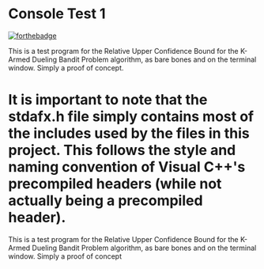 Console Test 1
===================
[![forthebadge](http://forthebadge.com/images/badges/as-seen-on-tv.svg)](http://forthebadge.com)

This is a test program for the Relative Upper Confidence Bound for the K-Armed Dueling Bandit Problem algorithm, as bare bones and on the terminal window. Simply a proof of concept.

It is important to note that the stdafx.h file simply contains most of the includes used by the files in this project. This follows the style and naming convention of Visual C++'s precompiled headers (while not actually being a precompiled header).
=======
This is a test program for the Relative Upper Confidence Bound for the K-Armed Dueling Bandit Problem algorithm, as bare bones and on the terminal window. Simply a proof of concept

